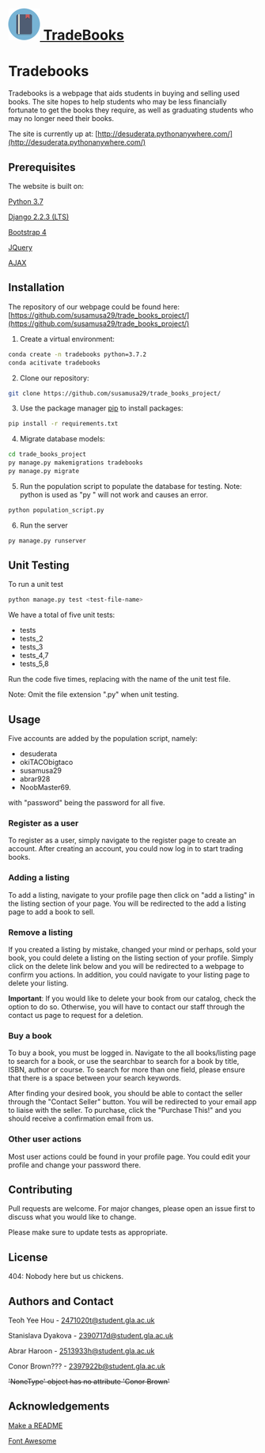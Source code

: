 <p align="center">
    <a href="http://desuderata.pythonanywhere.com">
      <h1 style:"color:rgb(119,179,212)">
        <img src="/static/images/tradebooklogo.png"
             alt="TradeBooks Logo"
             width="64"
             height="64">
        Trade<span style:"color:rgb(199,92,92)">Books</span>
      </h1>
    </a>
</p>

# Tradebooks

Tradebooks is a webpage that aids students in buying and selling used books. The site hopes to help students who may be less financially fortunate to get the books they require, as well as graduating students who may no longer need their books.

The site is currently up at: [http://desuderata.pythonanywhere.com/](http://desuderata.pythonanywhere.com/)

## Prerequisites

The website is built on:

[Python 3.7](https://www.python.org/downloads/release/python-370/)

[Django 2.2.3 (LTS)](https://docs.djangoproject.com/en/3.0/releases/2.2.3/)

[Bootstrap 4](https://getbootstrap.com/)

[JQuery](https://jquery.com/)

[AJAX](https://api.jquery.com/category/ajax/)


## Installation

The repository of our webpage could be found here: [https://github.com/susamusa29/trade_books_project/](https://github.com/susamusa29/trade_books_project/)

1. Create a virtual environment:
```bash
conda create -n tradebooks python=3.7.2
conda acitivate tradebooks
```

2. Clone our repository:
```bash
git clone https://github.com/susamusa29/trade_books_project/
```

3. Use the package manager [pip](https://pip.pypa.io/en/stable/) to install packages:
```bash
pip install -r requirements.txt
```

4. Migrate database models:
```bash
cd trade_books_project
py manage.py makemigrations tradebooks
py manage.py migrate
```

5. Run the population script to populate the database for testing.
Note: python is used as "py " will not work and causes an error.
```bash
python population_script.py
```

6. Run the server
```bash
py manage.py runserver
```

## Unit Testing

To run a unit test
```bash
python manage.py test <test-file-name>
```

We have a total of five unit tests:

- tests
- tests_2
- tests_3
- tests_4,7
- tests_5,8

Run the code five times, replacing <test-file-name> with the name of the unit test file.

Note: Omit the file extension ".py" when unit testing.

## Usage

Five accounts are added by the population script, namely:
- desuderata
- okiTACObigtaco
- susamusa29
- abrar928
- NoobMaster69.

with "password" being the password for all five.
### Register as a user
To register as a user, simply navigate to the register page to create an account. After creating an account, you could now log in to start trading books.

### Adding a listing

To add a listing, navigate to your profile page then click on "add a listing" in the listing section of your page. You will be redirected to the add a listing page to add a book to sell.

### Remove a listing

If you created a listing by mistake, changed your mind or perhaps, sold your book, you could delete a listing on the listing section of your profile. Simply click on the delete link below and you will be redirected to a webpage to confirm you actions. In addition, you could navigate to your listing page to delete your listing.

**Important**: If you would like to delete your book from our catalog, check the option to do so. Otherwise, you will have to contact our staff through the contact us page to request for a deletion.

### Buy a book

To buy a book, you must be logged in. Navigate to the all books/listing page to search for a book, or use the searchbar to search for a book by title, ISBN, author or course. To search for more than one field, please ensure that there is a space between your search keywords.

After finding your desired book, you should be able to contact the seller through the "Contact Seller" button. You will be redirected to your email app to liaise with the seller. To purchase, click the "Purchase This!" and you should receive a confirmation email from us.

### Other user actions
Most user actions could be found in your profile page. You could edit your profile and change your password there.


## Contributing
Pull requests are welcome. For major changes, please open an issue first to discuss what you would like to change.

Please make sure to update tests as appropriate.

## License
404: Nobody here but us chickens.

## Authors and Contact
Teoh Yee Hou - [2471020t@student.gla.ac.uk](2471020t@student.gla.ac.uk)

Stanislava Dyakova - [2390717d@student.gla.ac.uk](2390717d@student.gla.ac.uk)

Abrar Haroon - [2513933h@student.gla.ac.uk](2513933h@student.gla.ac.uk)

Conor Brown??? - [2397922b@student.gla.ac.uk](2397922b@student.gla.ac.uk)


~~'NoneType' object has no attribute 'Conor Brown'~~

## Acknowledgements
[Make a README](https://www.makeareadme.com/)

[Font Awesome](https://fontawesome.com/)
